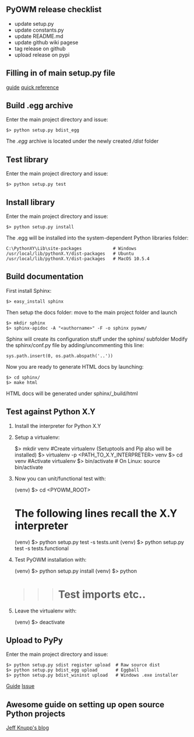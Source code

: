 PyOWM release checklist
-----------------------
* update setup.py
* update constants.py
* update README.md
* update github wiki pagese
* tag release on github
* upload release on pypi


Filling in of main setup.py file
---------------------------------
[guide](https://pythonhosted.org/an_example_pypi_project/setuptools.html)
[quick reference](https://pypi.python.org/pypi?%3Aaction=list_classifiers)

Build .egg archive
------------------
Enter the main project directory and issue:

    $> python setup.py bdist_egg
    
The _.egg_ archive is located under the newly created _/dist_ folder

Test library
------------
Enter the main project directory and issue:

    $> python setup.py test

Install library
---------------
Enter the main project directory and issue:

    $> python setup.py install

The .egg will be installed into the system-dependent Python libraries folder:

    C:\PythonXY\Lib\site-packages            # Windows
    /usr/local/lib/pythonX.Y/dist-packages   # Ubuntu
    /usr/local/lib/pythonX.Y/dist-packages   # MacOS 10.5.4

Build documentation
-------------------
First install Sphinx:

    $> easy_install sphinx

Then setup the docs folder: move to the main project folder and launch

    $> mkdir sphinx
    $> sphinx-apidoc -A "<authorname>" -F -o sphinx pyowm/

Sphinx will create its configuration stuff under the sphinx/ subfolder
Modify the sphinx/conf.py file by adding/uncommenting this line:

    sys.path.insert(0, os.path.abspath('..'))

Now you are ready to generate HTML docs by launching:

    $> cd sphinx/
    $> make html

HTML docs will be generated under sphinx/_build/html


Test against Python X.Y
-----------------------
1. Install the interpreter for Python X.Y
2. Setup a virtualenv:

    $> mkdir venv
    #Create virtualenv (Setuptools and Pip also will be installed)
    $> virtualenv -p <PATH_TO_X.Y_INTERPRETER> venv
    $> cd venv
    #Activate virtualenv
    $> bin/activate    # On Linux: source bin/activate

3. Now you can unit/functional test with:

   (venv) $> cd <PYOWM_ROOT>
   # The following lines recall the X.Y interpreter
   (venv) $> python setup.py test -s tests.unit
   (venv) $> python setup.py test -s tests.functional 

4. Test PyOWM installation with:

   (venv) $> python setup.py install
   (venv) $> python
   >>>  # Test imports etc..

5. Leave the virtualenv with:

   (venv) $> deactivate


Upload to PyPy
--------------
Enter the main project directory and issue:

    $> python setup.py sdist register upload  # Raw source dist
    $> python setup.py bdist_egg upload       # Eggball
    $> python setup.py bdist_wininst upload   # Windows .exe installer

[Guide](http://pythonhosted.org/an_example_pypi_project/setuptools.html#intermezzo-pypirc-file-and-gpg)
[Issue](http://stackoverflow.com/questions/1569315/setup-py-upload-is-failing-with-upload-failed-401-you-must-be-identified-t)

Awesome guide on setting up open source Python projects
-------------------------------------------------------
[Jeff Knupp's blog](http://www.jeffknupp.com/blog/2013/08/16/open-sourcing-a-python-project-the-right-way/)
